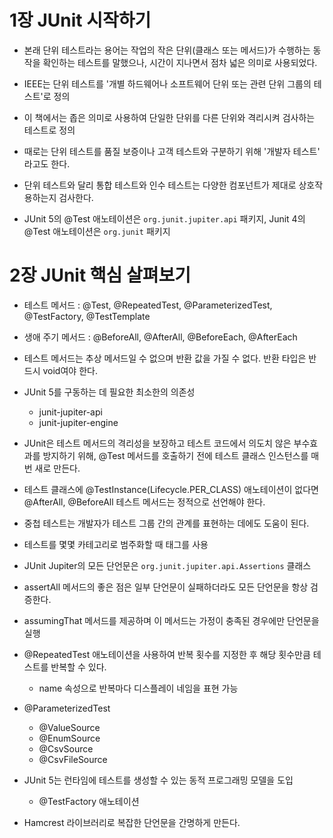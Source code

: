 # 1장 JUnit 시작하기
- 본래 단위 테스트라는 용어는 작업의 작은 단위(클래스 또는 메서드)가 수행하는 동작을 확인하는 테스트를 말했으나, 시간이 지나면서 점차 넓은 의미로 사용되었다.
- IEEE는 단위 테스트를 '개별 하드웨어나 소프트웨어 단위 또는 관련 단위 그룹의 테스트'로 정의
- 이 책에서는 좁은 의미로 사용하여 단일한 단위를 다른 단위와 격리시켜 검사하는 테스트로 정의
- 때로는 단위 테스트를 품질 보증이나 고객 테스트와 구분하기 위해 '개발자 테스트' 라고도 한다.
- 단위 테스트와 달리 통합 테스트와 인수 테스트는 다양한 컴포넌트가 제대로 상호작용하는지 검사한다.

- JUnit 5의 @Test 애노테이션은 `org.junit.jupiter.api` 패키지, Junit 4의 @Test 애노테이션은 `org.junit` 패키지

# 2장 JUnit 핵심 살펴보기
- 테스트 메서드 : @Test, @RepeatedTest, @ParameterizedTest, @TestFactory, @TestTemplate
- 생애 주기 메서드 : @BeforeAll, @AfterAll, @BeforeEach, @AfterEach
- 테스트 메서드는 추상 메서드일 수 없으며 반환 값을 가질 수 없다. 반환 타입은 반드시 void여야 한다.
- JUnit 5를 구동하는 데 필요한 최소한의 의존성
	- junit-jupiter-api
	- junit-jupiter-engine
- JUnit은 테스트 메서드의 격리성을 보장하고 테스트 코드에서 의도치 않은 부수효과를 방지하기 위해, @Test 메서드를 호출하기 전에 테스트 클래스 인스턴스를 매번 새로 만든다.
- 테스트 클래스에 @TestInstance(Lifecycle.PER_CLASS) 애노테이션이 없다면 @AfterAll, @BeforeAll 테스트 메서드는 정적으로 선언해야 한다.

- 중첩 테스트는 개발자가 테스트 그룹 간의 관계를 표현하는 데에도 도움이 된다.
- 테스트를 몇몇 카테고리로 범주화할 때 태그를 사용
- JUnit Jupiter의 모든 단언문은 `org.junit.jupiter.api.Assertions` 클래스
- assertAll 메서드의 좋은 점은 일부 단언문이 실패하더라도 모든 단언문을 항상 검증한다.
- assumingThat 메서드를 제공하며 이 메서드는 가정이 충족된 경우에만 단언문을 실행

- @RepeatedTest 애노테이션을 사용하여 반복 횟수를 지정한 후 해당 횟수만큼 테스트를 반복할 수 있다.
	- name 속성으로 반복마다 디스플레이 네임을 표현 가능
- @ParameterizedTest
	- @ValueSource
	- @EnumSource
	- @CsvSource
	- @CsvFileSource

- JUnit 5는 런타임에 테스트를 생성할 수 있는 동적 프로그래밍 모델을 도입
	- @TestFactory 애노테이션
- Hamcrest 라이브러리로 복잡한 단언문을 간명하게 만든다.